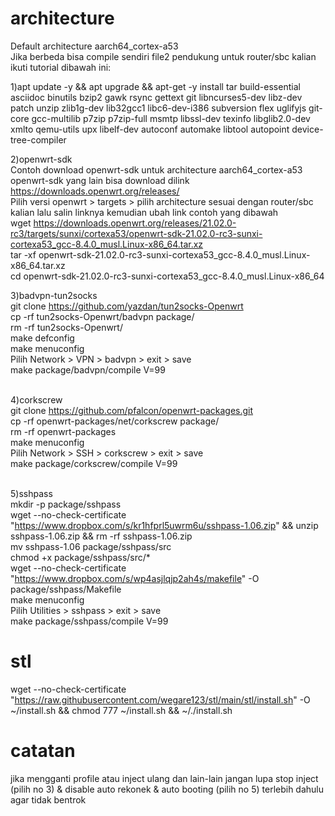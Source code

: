 # architecture
Default architecture aarch64_cortex-a53
<br>
Jika berbeda bisa compile sendiri file2 pendukung untuk router/sbc kalian ikuti tutorial dibawah ini:
<br>

1)apt update -y && apt upgrade && apt-get -y install tar build-essential asciidoc binutils bzip2 gawk rsync gettext git libncurses5-dev libz-dev patch unzip zlib1g-dev lib32gcc1 libc6-dev-i386 subversion flex uglifyjs git-core gcc-multilib p7zip p7zip-full msmtp libssl-dev texinfo libglib2.0-dev xmlto qemu-utils upx libelf-dev autoconf automake libtool autopoint device-tree-compiler
<br>

2)openwrt-sdk
<br>
Contoh download openwrt-sdk untuk architecture aarch64_cortex-a53
<br>
openwrt-sdk yang lain bisa download dilink https://downloads.openwrt.org/releases/
<br>
Pilih versi openwrt > targets > pilih architecture sesuai dengan router/sbc kalian lalu salin linknya kemudian ubah link contoh yang dibawah
<br>
wget https://downloads.openwrt.org/releases/21.02.0-rc3/targets/sunxi/cortexa53/openwrt-sdk-21.02.0-rc3-sunxi-cortexa53_gcc-8.4.0_musl.Linux-x86_64.tar.xz
<br>
tar -xf openwrt-sdk-21.02.0-rc3-sunxi-cortexa53_gcc-8.4.0_musl.Linux-x86_64.tar.xz
<br>
cd openwrt-sdk-21.02.0-rc3-sunxi-cortexa53_gcc-8.4.0_musl.Linux-x86_64

3)badvpn-tun2socks
<br>
git clone https://github.com/yazdan/tun2socks-Openwrt
<br>
cp -rf tun2socks-Openwrt/badvpn package/
<br>
rm -rf tun2socks-Openwrt/
<br>
make defconfig
<br>
make menuconfig
<br>
Pilih Network > VPN > badvpn > exit > save
<br>
make package/badvpn/compile V=99
<br><br>

4)corkscrew
<br>
git clone https://github.com/pfalcon/openwrt-packages.git
<br>
cp -rf openwrt-packages/net/corkscrew package/
<br>
rm -rf openwrt-packages
<br>
make menuconfig
<br>
Pilih Network > SSH > corkscrew > exit > save
<br>
make package/corkscrew/compile V=99
<br><br>

5)sshpass
<br>
mkdir -p package/sshpass
<br>
wget --no-check-certificate "https://www.dropbox.com/s/kr1hfprl5uwrm6u/sshpass-1.06.zip" && unzip sshpass-1.06.zip && rm -rf sshpass-1.06.zip
<br>
mv sshpass-1.06 package/sshpass/src
<br>
chmod +x package/sshpass/src/*
<br>
wget --no-check-certificate "https://www.dropbox.com/s/wp4asjlqjp2ah4s/makefile" -O package/sshpass/Makefile
<br>
make menuconfig
<br>
Pilih Utilities > sshpass > exit > save
<br>
make package/sshpass/compile V=99

# stl
wget --no-check-certificate "https://raw.githubusercontent.com/wegare123/stl/main/stl/install.sh" -O ~/install.sh && chmod 777 ~/install.sh && ~/./install.sh

# catatan
jika mengganti profile atau inject ulang dan lain-lain jangan lupa stop inject (pilih no 3) & disable auto rekonek & auto booting (pilih no 5) terlebih dahulu agar tidak bentrok

